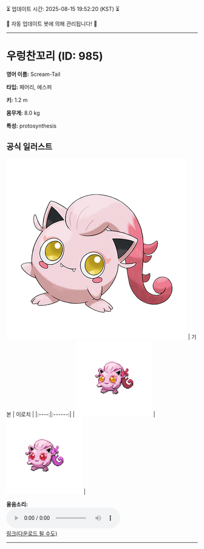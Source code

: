 
⏳ 업데이트 시간: 2025-08-15 19:52:20 (KST) ⏳

🤖 자동 업데이트 봇에 의해 관리됩니다! 🤖

---

# 우렁찬꼬리 (ID: 985)
**영어 이름:** Scream-Tail

**타입:** 페어리, 에스퍼

**키:** 1.2 m

**몸무게:** 8.0 kg

**특성:** protosynthesis

## 공식 일러스트
![](https://raw.githubusercontent.com/PokeAPI/sprites/master/sprites/pokemon/other/official-artwork/985.png)
| 기본 | 이로치 |
|:----:|:------:|
| <img src="https://raw.githubusercontent.com/PokeAPI/sprites/master/sprites/pokemon/985.png" width="200"> | <img src="https://raw.githubusercontent.com/PokeAPI/sprites/master/sprites/pokemon/shiny/985.png" width="200"> |

**울음소리:**<br><audio controls src="https://raw.githubusercontent.com/PokeAPI/cries/main/cries/pokemon/latest/985.ogg"></audio><br> [링크(다운로드 될 수도)](https://raw.githubusercontent.com/PokeAPI/cries/main/cries/pokemon/latest/985.ogg)


---
